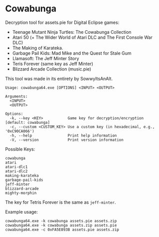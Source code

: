 # Cowabunga
Decryption tool for assets.pie for Digital Eclipse games:

- Teenage Mutant Ninja Turtles: The Cowabunga Collection
- Atari 50 (+ The Wider World of Atari DLC and The First Console War DLC)
- The Making of Karateka.
- Garbage Pail Kids: Mad Mike and the Quest for Stale Gum
- Llamasoft: The Jeff Minter Story
- Teris Forever (same key as Jeff Minter)
- Blizzard Arcade Collection (music.pie)

This tool was made in its entirety by SowwyItsAnAlt.

```
Usage: cowabunga64.exe [OPTIONS] <INPUT> <OUTPUT>

Arguments:
  <INPUT>
  <OUTPUT>

Options:
  -k, --key <KEY>  			Game key for decryption/encryption [default: cowabunga]
  -c, --custom <CUSTOM_KEY> Use a custom key (in hexadecimal, e.g., '0xC90CA066')
  -h, --help       			Print help information
  -V, --version    			Print version information
```
Possible Keys:
```
cowabunga
atari
atari-dlc1
atari-dlc2
making-karateka
garbage-pail-kids
jeff-minter
blizzard-arcade
mighty-morphin
```
The key for Tetris Forever is the same as `jeff-minter`.

Example usage:
```
cowabunga64.exe -k cowabunga assets.pie assets.zip
cowabunga64.exe -k cowabunga assets.zip assets.pie
cowabunga64.exe -c 0xFA5E893B assets.pie assets.zip
```
